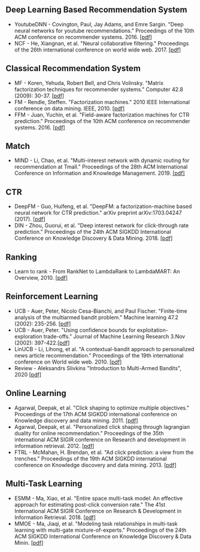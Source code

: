 ## Deep Learning Based Recommendation System
* YoutubeDNN - Covington, Paul, Jay Adams, and Emre Sargin. "Deep neural networks for youtube recommendations." Proceedings of the 10th ACM conference on recommender systems. 2016. [[pdf]](https://github.com/zhangyuanxun/MLReadings/blob/master/01.%20Recommendation%20System/03.%20Paper/2016-RecSys-Deep%20Neural%20Networks%20for%20YouTube%20Recommendations.pdf)
* NCF - He, Xiangnan, et al. "Neural collaborative filtering." Proceedings of the 26th international conference on world wide web. 2017. [[pdf]](https://github.com/zhangyuanxun/MLReadings/blob/master/01.%20Recommendation%20System/03.%20Paper/2017-WWW-Neural%20Collaborative%20Filtering.pdf)

## Classical Recommendation System
* MF - Koren, Yehuda, Robert Bell, and Chris Volinsky. "Matrix factorization techniques for recommender systems." Computer 42.8 (2009): 30-37. [[pdf]](https://github.com/zhangyuanxun/MLReadings/blob/master/01.%20Recommendation%20System/03.%20Paper/2009-IEEE-Matrix%20Factorization%20Techniques%20for%20Recommender%20Systems.pdf)
* FM - Rendle, Steffen. "Factorization machines." 2010 IEEE International conference on data mining. IEEE, 2010. [[pdf]](https://github.com/zhangyuanxun/MLReadings/blob/master/01.%20Recommendation%20System/03.%20Paper/2010-Factorization%20Machines.pdf)
* FFM - Juan, Yuchin, et al. "Field-aware factorization machines for CTR prediction." Proceedings of the 10th ACM conference on recommender systems. 2016. [[pdf]](https://github.com/zhangyuanxun/MLReadings/blob/master/01.%20Recommendation%20System/03.%20Paper/2016-Recsys-Field-aware%20Factorization%20Machines%20for%20CTR%20Prediction.pdf)

## Match
* MIND - Li, Chao, et al. "Multi-interest network with dynamic routing for recommendation at Tmall." Proceedings of the 28th ACM International Conference on Information and Knowledge Management. 2019. [[pdf]](https://github.com/zhangyuanxun/MLReadings/blob/master/01.%20Recommendation%20System/03.%20Paper/2019-CIKM-Multi-interest%20network%20with%20dynamic%20routing%20for%20recommendation%20at%20Tmall.pdf)

## CTR
* DeepFM - Guo, Huifeng, et al. "DeepFM: a factorization-machine based neural network for CTR prediction." arXiv preprint arXiv:1703.04247 (2017). [[pdf]](https://github.com/zhangyuanxun/MLReadings/blob/master/01.%20Recommendation%20System/03.%20Paper/2017-IJCAI-DeepFM-A%20Factorization-Machine%20based%20Neural%20Network%20for%20CTR%20Prediction.pdf)
* DIN - Zhou, Guorui, et al. "Deep interest network for click-through rate prediction." Proceedings of the 24th ACM SIGKDD International Conference on Knowledge Discovery & Data Mining. 2018. [[pdf]](https://github.com/zhangyuanxun/MLReadings/blob/master/01.%20Recommendation%20System/03.%20Paper/2018-Deep%20Interest%20Network%20for%20Click-Through%20Rate%20Prediction.pdf)

## Ranking
* Learn to rank - From RankNet to LambdaRank to LambdaMART: An Overview, 2010. [[pdf]](https://github.com/zhangyuanxun/MLReadings/blob/master/01.%20Recommendation%20System/03.%20Paper/2010-From%20RankNet%20to%20LambdaRank%20to%20LambdaMART-%20An%20Overview.pdf)

## Reinforcement Learning
* UCB - Auer, Peter, Nicolo Cesa-Bianchi, and Paul Fischer. "Finite-time analysis of the multiarmed bandit problem." Machine learning 47.2 (2002): 235-256. [[pdf]](https://github.com/zhangyuanxun/MLReadings/blob/master/01.%20Recommendation%20System/03.%20Paper/2002-ICML-Finite-time%20Analysis%20of%20the%20Multiarmed%20Bandit%20Problem.pdf)
* UCB - Auer, Peter. "Using confidence bounds for exploitation-exploration trade-offs." Journal of Machine Learning Research 3.Nov (2002): 397-422.[[pdf]](https://github.com/zhangyuanxun/MLReadings/blob/master/01.%20Recommendation%20System/03.%20Paper/2002-JMLR-Using%20Confidence%20Bounds%20for%20Exploitation-Exploration%20Trade-offs.pdf)
* LinUCB - Li, Lihong, et al. "A contextual-bandit approach to personalized news article recommendation." Proceedings of the 19th international conference on World wide web. 2010. [[pdf]](https://github.com/zhangyuanxun/MLReadings/blob/master/01.%20Recommendation%20System/03.%20Paper/2010-WWW-A%20Contextual-Bandit%20Approach%20to%20Personalized%20News%20Article%20Recommendation.pdf)
* Review - Aleksandrs Slivkins "Introduction to Multi-Armed Bandits", 2020 [[pdf]](https://github.com/zhangyuanxun/MLReadings/blob/master/01.%20Recommendation%20System/03.%20Paper/2020-Introduction%20to%20Multi-Armed%20Bandits.pdf)

## Online Learning
* Agarwal, Deepak, et al. "Click shaping to optimize multiple objectives." Proceedings of the 17th ACM SIGKDD international conference on Knowledge discovery and data mining. 2011. [[pdf]](https://github.com/zhangyuanxun/MLReadings/blob/master/01.%20Recommendation%20System/03.%20Paper/2011-KDD-Click%20Shaping%20to%20Optimize%20Multiple%20Objectives.pdf)
* Agarwal, Deepak, et al. "Personalized click shaping through lagrangian duality for online recommendation." Proceedings of the 35th international ACM SIGIR conference on Research and development in information retrieval. 2012. [[pdf]](https://github.com/zhangyuanxun/MLReadings/blob/master/01.%20Recommendation%20System/03.%20Paper/2012-SIGIR-Personalized%20Click%20Shaping%20through%20Lagrangian%20Duality%20for%20Online%20Recommendation.pdf)
* FTRL - McMahan, H. Brendan, et al. "Ad click prediction: a view from the trenches." Proceedings of the 19th ACM SIGKDD international conference on Knowledge discovery and data mining. 2013. [[pdf]](https://github.com/zhangyuanxun/MLReadings/blob/master/01.%20Recommendation%20System/03.%20Paper/2013-KDD-Ad%20Click%20Prediction-%20a%20View%20from%20the%20Trenches.pdf)

## Multi-Task Learning
* ESMM - Ma, Xiao, et al. "Entire space multi-task model: An effective approach for estimating post-click conversion rate." The 41st International ACM SIGIR Conference on Research & Development in Information Retrieval. 2018. [[pdf]](https://github.com/zhangyuanxun/MLReadings/blob/master/01.%20Recommendation%20System/03.%20Paper/2018-SIGIR-Entire%20Space%20Multi-Task%20Model-%20An%20Effective%20Approach%20for%20Estimating%20Post-Click%20Conversion%20Rate.pdf)
* MMOE - Ma, Jiaqi, et al. "Modeling task relationships in multi-task learning with multi-gate mixture-of-experts." Proceedings of the 24th ACM SIGKDD International Conference on Knowledge Discovery & Data Minin. [[pdf]](https://github.com/zhangyuanxun/MLReadings/blob/master/07.%20Theory/02.%20Paper/2018-KDD-Modeling%20Task%20Relationships%20in%20Multi-task%20Learning%20with%20Multi-gate%20Mixture-of-Experts.pdf)

